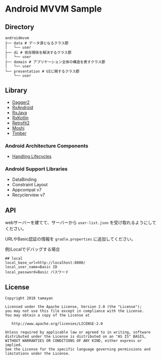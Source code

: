 # Android MVVM Sample

## Directory

```tree
androidmvvm
├── data # データ源となるクラス郡
│   └── user
├── di # 依存関係を解決するクラス郡
│   └── user 
├── domain # アプリケーション全体の構造を表すクラス郡
│   └── user
└── presentation # UIに関するクラス郡
    └── user
```
## Library

- [Dagger2](https://github.com/google/dagger)
- [RxAndroid](https://github.com/ReactiveX/RxAndroid)
- [RxJava](https://github.com/ReactiveX/RxJava)
- [RxKotlin](https://github.com/ReactiveX/RxKotlin)
- [Retrofit2](https://github.com/square/retrofit)
- [Moshi](https://github.com/square/moshi)
- [Timber](https://github.com/JakeWharton/timber)

### Android Architecture Components

- [Handling Lifecycles](https://developer.android.com/topic/libraries/architecture/lifecycle)

### Android Support Libraries

- DataBinding
- Constraint Layout
- Appcompat v7
- Recyclerview v7

## API

webサーバーを建てて、サーバーから `user-list.json` を受け取れるようにしてください。

URLやBasic認証の情報を `gradle.properties` に追加してください。

例)Localでデバッグする場合

```gradle.properties
## local
local_base_url=http://localhost:8000/
local_user_name=Basic ID
local_password=Basic パスワード
```

## License

```LICENSE
Copyright 2018 tamayan

Licensed under the Apache License, Version 2.0 (the "License");
you may not use this file except in compliance with the License.
You may obtain a copy of the License at

   http://www.apache.org/licenses/LICENSE-2.0

Unless required by applicable law or agreed to in writing, software
distributed under the License is distributed on an "AS IS" BASIS,
WITHOUT WARRANTIES OR CONDITIONS OF ANY KIND, either express or implied.
See the License for the specific language governing permissions and
limitations under the License.
```
